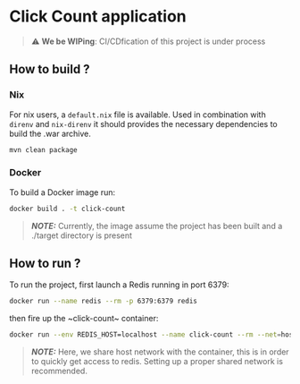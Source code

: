 # Click Count application

> :warning: **We be WIPing**: CI/CDfication of this project is under process

## How to build ?

### Nix

For nix users, a `default.nix` file is available. Used in combination with `direnv` and `nix-direnv` it should provides the necessary dependencies to build the .war archive.

```bash
mvn clean package
```

### Docker

To build a Docker image run:

``` bash
docker build . -t click-count
```

> **_NOTE:_**  Currently, the image assume the project has been built and a ./target directory is present


## How to run ?

To run the project, first launch a Redis running in port 6379:

``` bash
docker run --name redis --rm -p 6379:6379 redis
```

then fire up the ~click-count~ container:

``` bash
docker run --env REDIS_HOST=localhost --name click-count --rm --net=host click-count
```

> **_NOTE:_**  Here, we share host network with the container, this is in order to quickly get access to redis. Setting up a proper shared network is recommended.
